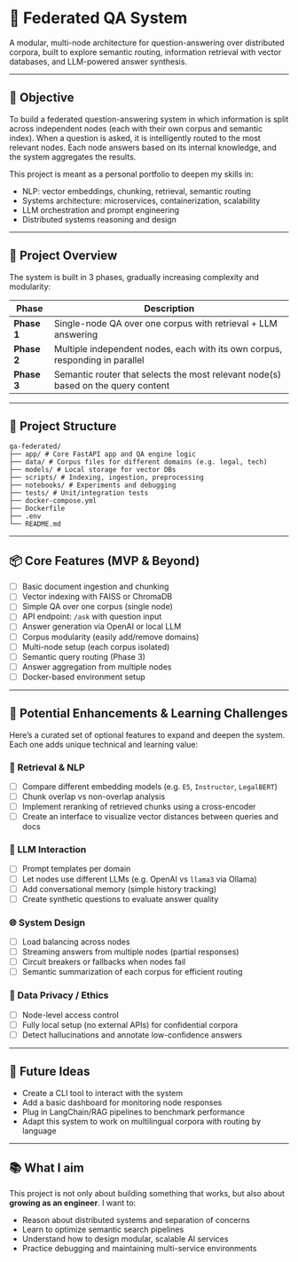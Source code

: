 # 🧠 Federated QA System

A modular, multi-node architecture for question-answering over distributed corpora, built to explore semantic routing, information retrieval with vector databases, and LLM-powered answer synthesis.

---

## 🚀 Objective

To build a federated question-answering system in which information is split across independent nodes (each with their own corpus and semantic index). When a question is asked, it is intelligently routed to the most relevant nodes. Each node answers based on its internal knowledge, and the system aggregates the results.

This project is meant as a personal portfolio to deepen my skills in:

- NLP: vector embeddings, chunking, retrieval, semantic routing
- Systems architecture: microservices, containerization, scalability
- LLM orchestration and prompt engineering
- Distributed systems reasoning and design

---

## 🧭 Project Overview

The system is built in 3 phases, gradually increasing complexity and modularity:

| Phase | Description |
|-------|-------------|
| **Phase 1** | Single-node QA over one corpus with retrieval + LLM answering |
| **Phase 2** | Multiple independent nodes, each with its own corpus, responding in parallel |
| **Phase 3** | Semantic router that selects the most relevant node(s) based on the query content |

---

## 📁 Project Structure
```
qa-federated/
├── app/ # Core FastAPI app and QA engine logic
├── data/ # Corpus files for different domains (e.g. legal, tech)
├── models/ # Local storage for vector DBs
├── scripts/ # Indexing, ingestion, preprocessing
├── notebooks/ # Experiments and debugging
├── tests/ # Unit/integration tests
├── docker-compose.yml
├── Dockerfile
├── .env
└── README.md
```

---

## 📦 Core Features (MVP & Beyond)

- [ ] Basic document ingestion and chunking
- [ ] Vector indexing with FAISS or ChromaDB
- [ ] Simple QA over one corpus (single node)
- [ ] API endpoint: `/ask` with question input
- [ ] Answer generation via OpenAI or local LLM
- [ ] Corpus modularity (easily add/remove domains)
- [ ] Multi-node setup (each corpus isolated)
- [ ] Semantic query routing (Phase 3)
- [ ] Answer aggregation from multiple nodes
- [ ] Docker-based environment setup

---

## 🔧 Potential Enhancements & Learning Challenges

Here’s a curated set of optional features to expand and deepen the system. Each one adds unique technical and learning value:

### 🧪 Retrieval & NLP
- [ ] Compare different embedding models (e.g. `E5`, `Instructor`, `LegalBERT`)
- [ ] Chunk overlap vs non-overlap analysis
- [ ] Implement reranking of retrieved chunks using a cross-encoder
- [ ] Create an interface to visualize vector distances between queries and docs

### 🧠 LLM Interaction
- [ ] Prompt templates per domain
- [ ] Let nodes use different LLMs (e.g. OpenAI vs `llama3` via Ollama)
- [ ] Add conversational memory (simple history tracking)
- [ ] Create synthetic questions to evaluate answer quality

### 🌐 System Design
- [ ] Load balancing across nodes
- [ ] Streaming answers from multiple nodes (partial responses)
- [ ] Circuit breakers or fallbacks when nodes fail
- [ ] Semantic summarization of each corpus for efficient routing

### 🔐 Data Privacy / Ethics
- [ ] Node-level access control
- [ ] Fully local setup (no external APIs) for confidential corpora
- [ ] Detect hallucinations and annotate low-confidence answers

---

## 🧩 Future Ideas

- Create a CLI tool to interact with the system
- Add a basic dashboard for monitoring node responses
- Plug in LangChain/RAG pipelines to benchmark performance
- Adapt this system to work on multilingual corpora with routing by language

---

## 📚 What I aim

This project is not only about building something that works, but also about **growing as an engineer**. I want to:

- Reason about distributed systems and separation of concerns
- Learn to optimize semantic search pipelines
- Understand how to design modular, scalable AI services
- Practice debugging and maintaining multi-service environments
